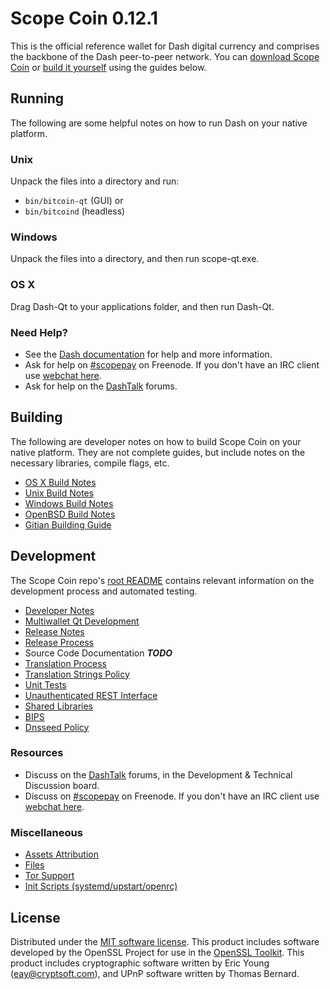 Scope Coin 0.12.1
=====================

This is the official reference wallet for Dash digital currency and comprises the backbone of the Dash peer-to-peer network. You can [download Scope Coin](https://www.scope.org/downloads/) or [build it yourself](#building) using the guides below.

Running
---------------------
The following are some helpful notes on how to run Dash on your native platform.

### Unix

Unpack the files into a directory and run:

- `bin/bitcoin-qt` (GUI) or
- `bin/bitcoind` (headless)

### Windows

Unpack the files into a directory, and then run scope-qt.exe.

### OS X

Drag Dash-Qt to your applications folder, and then run Dash-Qt.

### Need Help?

* See the [Dash documentation](https://scopepay.atlassian.net/wiki/display/DOC)
for help and more information.
* Ask for help on [#scopepay](http://webchat.freenode.net?channels=scopepay) on Freenode. If you don't have an IRC client use [webchat here](http://webchat.freenode.net?channels=scopepay).
* Ask for help on the [DashTalk](https://scopetalk.org/) forums.

Building
---------------------
The following are developer notes on how to build Scope Coin on your native platform. They are not complete guides, but include notes on the necessary libraries, compile flags, etc.

- [OS X Build Notes](build-osx.md)
- [Unix Build Notes](build-unix.md)
- [Windows Build Notes](build-windows.md)
- [OpenBSD Build Notes](build-openbsd.md)
- [Gitian Building Guide](gitian-building.md)

Development
---------------------
The Scope Coin repo's [root README](/README.md) contains relevant information on the development process and automated testing.

- [Developer Notes](developer-notes.md)
- [Multiwallet Qt Development](multiwallet-qt.md)
- [Release Notes](release-notes.md)
- [Release Process](release-process.md)
- Source Code Documentation ***TODO***
- [Translation Process](translation_process.md)
- [Translation Strings Policy](translation_strings_policy.md)
- [Unit Tests](unit-tests.md)
- [Unauthenticated REST Interface](REST-interface.md)
- [Shared Libraries](shared-libraries.md)
- [BIPS](bips.md)
- [Dnsseed Policy](dnsseed-policy.md)

### Resources
* Discuss on the [DashTalk](https://scopetalk.org/) forums, in the Development & Technical Discussion board.
* Discuss on [#scopepay](http://webchat.freenode.net/?channels=scopepay) on Freenode. If you don't have an IRC client use [webchat here](http://webchat.freenode.net/?channels=scopepay).

### Miscellaneous
- [Assets Attribution](assets-attribution.md)
- [Files](files.md)
- [Tor Support](tor.md)
- [Init Scripts (systemd/upstart/openrc)](init.md)

License
---------------------
Distributed under the [MIT software license](http://www.opensource.org/licenses/mit-license.php).
This product includes software developed by the OpenSSL Project for use in the [OpenSSL Toolkit](https://www.openssl.org/). This product includes
cryptographic software written by Eric Young ([eay@cryptsoft.com](mailto:eay@cryptsoft.com)), and UPnP software written by Thomas Bernard.
